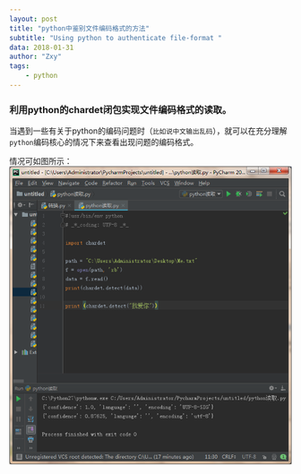 ```yaml
---
layout: post
title: "python中鉴别文件编码格式的方法"
subtitle: "Using python to authenticate file-format "
data: 2018-01-31
author: "Zxy"
tags:
    - python
---
```

### 利用python的chardet闭包实现文件编码格式的读取。
当遇到一些有关于python的编码问题时（`比如说中文输出乱码`），就可以在充分理解`python`编码核心的情况下来查看出现问题的编码格式。

情况可如图所示：
<img src="/assets/python_check_encode.png">
